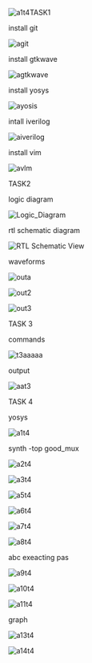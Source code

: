 ![a1t4](https://github.com/Adarshkulal/adarshvdi/assets/149968080/65701551-763b-4f4d-8528-084b8bd5e9ce)TASK1

install git








![agit](https://github.com/Adarshkulal/adarshvdi/assets/149968080/844351d6-d257-4aca-ae8c-cbf924360e67)

install gtkwave









![agtkwave](https://github.com/Adarshkulal/adarshvdi/assets/149968080/a5551573-ce2a-453c-b480-a336eb512df8)

install yosys









![ayosis](https://github.com/Adarshkulal/adarshvdi/assets/149968080/2864f1af-1fa5-4aa3-9d2d-49f0763e7494)

intall iverilog









![aiverilog](https://github.com/Adarshkulal/adarshvdi/assets/149968080/f82322ff-8023-4d7b-8e5c-2cec212930bd)


install vim









![avlm](https://github.com/Adarshkulal/adarshvdi/assets/149968080/702f27e2-89f6-49a0-89a1-838a40320637)


TASK2

logic diagram









![Logic_Diagram](https://github.com/Adarshkulal/adarshvdi/assets/149968080/b143bb5d-b116-4106-a83f-085a2ff40864)

rtl schematic diagram









![RTL Schematic View](https://github.com/Adarshkulal/adarshvdi/assets/149968080/a6437613-a005-4e5c-9808-d9a55735a0a3)

waveforms









![outa](https://github.com/Adarshkulal/adarshvdi/assets/149968080/0ded7f13-a3cf-424b-9833-c90f23731d7b)









![out2](https://github.com/Adarshkulal/adarshvdi/assets/149968080/ba171e2f-fc3c-4ea4-ba8c-0b1a49134602)









![out3](https://github.com/Adarshkulal/adarshvdi/assets/149968080/a97aecfc-5616-4aad-b167-a6e68379fed1)

TASK 3

commands









![t3aaaaa](https://github.com/Adarshkulal/adarshvdi/assets/149968080/078c5e52-40fd-497f-91ac-61e2c3ef1705)

output









![aat3](https://github.com/Adarshkulal/adarshvdi/assets/149968080/163ca680-b55a-4208-9743-05e81b2d6160)

TASK 4

 yosys

 
 
 ![a1t4](https://github.com/Adarshkulal/adarshvdi/assets/149968080/0ebbe5c9-e9d1-4c9a-8b95-5e571b55c4d0)

 synth -top good_mux


 ![a2t4](https://github.com/Adarshkulal/adarshvdi/assets/149968080/ae867009-4dd0-490b-82cc-92720043bc8e)



![a3t4](https://github.com/Adarshkulal/adarshvdi/assets/149968080/f4b0e9df-c6ff-4ea8-8fd3-b5139c090199)



![a5t4](https://github.com/Adarshkulal/adarshvdi/assets/149968080/70466a66-1681-4df1-aef4-3989586132d2)




![a6t4](https://github.com/Adarshkulal/adarshvdi/assets/149968080/1d84f111-6bdf-4e9a-9fa1-9ebf878aaf7d)



![a7t4](https://github.com/Adarshkulal/adarshvdi/assets/149968080/6bae964a-3618-464f-b29c-05048403af44)



![a8t4](https://github.com/Adarshkulal/adarshvdi/assets/149968080/8294b295-b0dc-4420-bd5b-7274506d209b)

abc exeacting pas




![a9t4](https://github.com/Adarshkulal/adarshvdi/assets/149968080/c486c357-fadf-481a-bdfb-545810f1a83b)



![a10t4](https://github.com/Adarshkulal/adarshvdi/assets/149968080/9574e295-543f-4fef-81b6-37ef4e094d30)



![a11t4](https://github.com/Adarshkulal/adarshvdi/assets/149968080/aba15ba8-2729-496b-83fd-acacef6989e8)


graph

![a13t4](https://github.com/Adarshkulal/adarshvdi/assets/149968080/2cdf642b-cb37-4170-ada2-fd6093634fd0)




![a14t4](https://github.com/Adarshkulal/adarshvdi/assets/149968080/4d203853-d3f0-47cc-9908-8355d71579bd)

